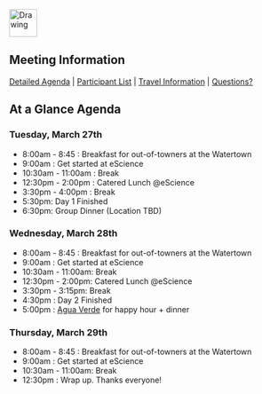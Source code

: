 <img src="https://github.com/ESIPFed/Earth-Data-Provenance-Workshop/blob/master/Images/cloud_16038.png" alt="Drawing" style="width: 50px;"/>

## Meeting Information
[Detailed Agenda](https://github.com/ESIPFed/Earth-Data-Provenance-Workshop/wiki/Detailed-Agenda) | 
[Participant List](https://github.com/ESIPFed/Earth-Data-Provenance-Workshop/wiki/Participants) | 
[Travel Information](https://github.com/ESIPFed/Earth-Data-Provenance-Workshop/wiki/Travel-Information) |
[Questions?](https://github.com/ESIPFed/Earth-Data-Provenance-Workshop/wiki/Questions%3F)


## At a Glance Agenda
### Tuesday, March 27th
* 8:00am - 8:45 : Breakfast for out-of-towners at the Watertown 
* 9:00am : Get started at eScience
* 10:30am - 11:00am   : Break
* 12:30pm - 2:00pm   : Catered Lunch @eScience
* 3:30pm - 4:00pm   : Break
* 5:30pm: Day 1 Finished
* 6:30pm: Group Dinner (Location TBD)

### Wednesday, March 28th
* 8:00am - 8:45 : Breakfast for out-of-towners at the Watertown 
* 9:00am : Get started at eScience
* 10:30am - 11:00am: Break
* 12:30pm - 2:00pm: Catered Lunch @eScience
* 3:30pm - 3:15pm: Break
* 4:30pm : Day 2 Finished
* 5:00pm : [Agua Verde](https://goo.gl/maps/7uphtQVtyi52) for happy hour + dinner

### Thursday, March 29th
* 8:00am - 8:45 : Breakfast for out-of-towners at the Watertown 
* 9:00am : Get started at eScience
* 10:30am - 11:00am: Break
* 12:30pm : Wrap up. Thanks everyone!

